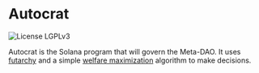 # Autocrat

![License LGPLv3](https://img.shields.io/badge/License-LGPLv3-violet.svg)

Autocrat is the Solana program that will govern the Meta-DAO. It uses
[futarchy](https://mason.gmu.edu/~rhanson/futarchy.html) and a simple
[welfare maximization](https://en.wikipedia.org/wiki/Welfare_maximization)
algorithm to make decisions.

